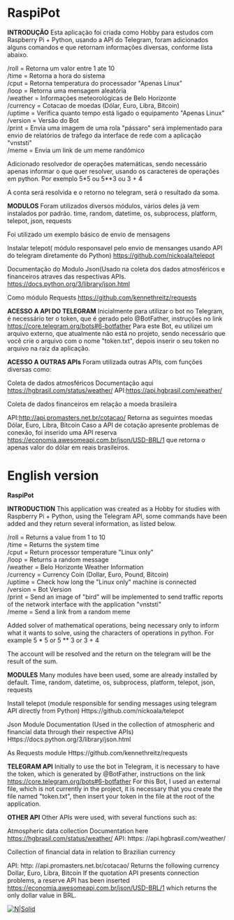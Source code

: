 # RaspiPot
<b>INTRODUÇÃO</b>
Esta aplicação foi criada como Hobby para estudos com Raspberry Pi + Python, usando a API do Telegram, foram adicionados alguns comandos e que retornam informações diversas, conforme lista abaixo.

/roll = Retorna um valor entre 1 ate 10</br>
/time = Retorna a hora do sistema</br>
/cput = Retorna temperatura do processador "Apenas Linux"</br>
/loop = Retorna uma mensagem aleatória</br>
/weather = Informações meteorológicas de Belo Horizonte</br>
/currency = Cotacao de moedas (Dólar, Euro, Libra, Bitcoin)</br>
/uptime = Verifica quanto tempo está ligado o equipamento "Apenas Linux"</br>
/version = Versão do Bot</br>
/print = Envia uma imagem de uma rola "pássaro" será implementado para envio de relatórios de trafego da interface de rede com a aplicação "vnststi" </br>
/meme = Envia um link de um meme randômico</br>

Adicionado resolvedor de operações matemáticas, sendo necessário apenas informar o que quer resolver, usando os caracteres de operações em python. 
Por exemplo 
5*5 ou 5**3 ou 3 + 4

A conta será resolvida e o retorno no telegram, será o resultado da soma.

<b>MODULOS</b>
Foram utilizados diversos módulos, vários deles já vem instalados por padrão.
time, random, datetime, os, subprocess, platform, telepot, json, requests 

Foi utilizado um exemplo básico de envio de mensagens 

Instalar telepot( módulo responsavel pelo envio de mensanges usando API do telegram diretamente do Python)
https://github.com/nickoala/telepot

Documentação do Modulo Json(Usado na coleta dos dados atmosféricos e financeiros atraves das  respectivas APIs.
https://docs.python.org/3/library/json.html

Como módulo Requests
https://github.com/kennethreitz/requests

<b>ACESSO A API DO TELEGRAM</b>
Inicialmente para utilizar o bot no Telegram, é necessário ter o token, que é gerado pelo @BotFather, instruções no link https://core.telegram.org/bots#6-botfather
Para este Bot, eu utilizei um arquivo externo, que atualmente não está no projeto, sendo necessário que você crie o arquivo com o nome "token.txt", depois inserir o seu token no arquivo na raiz da aplicação.

<b>ACESSO A OUTRAS APIs</b>
Foram utilizada outras APIs, com funções diversas como:

Coleta de dados atmosféricos
Documentação aqui https://hgbrasil.com/status/weather/
API:https://api.hgbrasil.com/weather/

Coleta de dados financeiros em relação a moeda brasileira

API:http://api.promasters.net.br/cotacao/ Retorna as seguintes moedas Dólar, Euro, Libra, Bitcoin
Caso a API de cotação apresente problemas de conexão, foi inserido uma API reserva https://economia.awesomeapi.com.br/json/USD-BRL/1 que retorna o apenas valor do dólar em reais brasileiros.


# English version

<b>RaspiPot</b>

<b>INTRODUCTION</b>
This application was created as a Hobby for studies with Raspberry Pi + Python, using the Telegram API, some commands have been added and they return several information, as listed below.

/roll = Returns a value from 1 to 10 </br>
/time = Returns the system time </br>
/cput = Return processor temperature "Linux only" </br>
/loop = Returns a random message </br>
/weather = Belo Horizonte Weather Information </br>
/currency = Currency Coin (Dollar, Euro, Pound, Bitcoin) </br>
/uptime = Check how long the "Linux only" machine is connected </br>
/version = Bot Version </br>
/print = Send an image of "bird" will be implemented to send traffic reports of the network interface with the application "vnststi" </br>
/meme = Send a link from a random meme </br>

Added solver of mathematical operations, being necessary only to inform what it wants to solve, using the characters of operations in python.
For example
5 * 5 or 5 ** 3 or 3 + 4

The account will be resolved and the return on the telegram will be the result of the sum.

<b>MODULES</b>
Many modules have been used, some are already installed by default.
Time, random, datetime, os, subprocess, platform, telepot, json, requests

Install telepot (module responsible for sending messages using telegram API directly from Python)
Https://github.com/nickoala/telepot

Json Module Documentation (Used in the collection of atmospheric and financial data through their respective APIs)
Https://docs.python.org/3/library/json.html

As Requests module
Https://github.com/kennethreitz/requests

<b>TELEGRAM API</b>
Initially to use the bot in Telegram, it is necessary to have the token, which is generated by @BotFather, instructions on the link https://core.telegram.org/bots#6-botfather
For this Bot, I used an external file, which is not currently in the project, it is necessary that you create the file named "token.txt", then insert your token in the file at the root of the application.

<b>OTHER API</b>
Other APIs were used, with several functions such as:

Atmospheric data collection
Documentation here https://hgbrasil.com/status/weather/
API: https: //api.hgbrasil.com/weather/

Collection of financial data in relation to Brazilian currency

API: http: //api.promasters.net.br/cotacao/ Returns the following currency Dollar, Euro, Libra, Bitcoin
If the quotation API presents connection problems, a reserve API has been inserted https://economia.awesomeapi.com.br/json/USD-BRL/1 which returns the only dollar value in BRL.

[![N|Solid](https://raw.githubusercontent.com/guimaraf/guimaraf.github.io/master/img/paypal.png)](https://www.paypal.com/cgi-bin/webscr?cmd=_s-xclick&hosted_button_id=T6D35D68JGL8E&source=url)